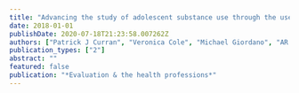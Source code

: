 ```yaml
---
title: "Advancing the study of adolescent substance use through the use of integrative data analysis"
date: 2018-01-01
publishDate: 2020-07-18T21:23:58.007262Z
authors: ["Patrick J Curran", "Veronica Cole", "Michael Giordano", "AR Georgeson", "Andrea M Hussong", "Daniel J Bauer"]
publication_types: ["2"]
abstract: ""
featured: false
publication: "*Evaluation & the health professions*"
---
```


